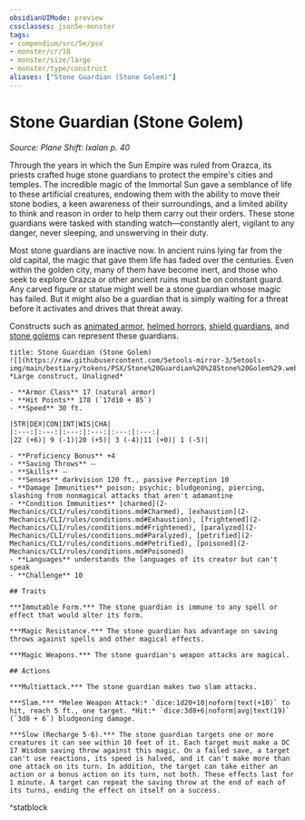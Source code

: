 ```yaml
---
obsidianUIMode: preview
cssclasses: json5e-monster
tags:
- compendium/src/5e/psx
- monster/cr/10
- monster/size/large
- monster/type/construct
aliases: ["Stone Guardian (Stone Golem)"]
---
```

# Stone Guardian (Stone Golem)
*Source: Plane Shift: Ixalan p. 40*  

Through the years in which the Sun Empire was ruled from Orazca, its priests crafted huge stone guardians to protect the empire's cities and temples. The incredible magic of the Immortal Sun gave a semblance of life to these artificial creatures, endowing them with the ability to move their stone bodies, a keen awareness of their surroundings, and a limited ability to think and reason in order to help them carry out their orders. These stone guardians were tasked with standing watch—constantly alert, vigilant to any danger, never sleeping, and unswerving in their duty.

Most stone guardians are inactive now. In ancient ruins lying far from the old capital, the magic that gave them life has faded over the centuries. Even within the golden city, many of them have become inert, and those who seek to explore Orazca or other ancient ruins must be on constant guard. Any carved figure or statue might well be a stone guardian whose magic has failed. But it might also be a guardian that is simply waiting for a threat before it activates and drives that threat away.

Constructs such as [animated armor](2-Mechanics/CLI/bestiary/construct/animated-armor.md), [helmed horrors](2-Mechanics/CLI/bestiary/construct/helmed-horror.md), [shield guardians](2-Mechanics/CLI/bestiary/construct/shield-guardian.md), and [stone golems](2-Mechanics/CLI/bestiary/construct/stone-golem.md) can represent these guardians.

```ad-statblock
title: Stone Guardian (Stone Golem)
![](https://raw.githubusercontent.com/5etools-mirror-3/5etools-img/main/bestiary/tokens/PSX/Stone%20Guardian%20%28Stone%20Golem%29.webp#token)
*Large construct, Unaligned*

- **Armor Class** 17 (natural armor)
- **Hit Points** 178 (`17d10 + 85`)
- **Speed** 30 ft.

|STR|DEX|CON|INT|WIS|CHA|
|:---:|:---:|:---:|:---:|:---:|:---:|
|22 (+6)| 9 (-1)|20 (+5)| 3 (-4)|11 (+0)| 1 (-5)|

- **Proficiency Bonus** +4
- **Saving Throws** ⏤
- **Skills** ⏤
- **Senses** darkvision 120 ft., passive Perception 10
- **Damage Immunities** poison; psychic; bludgeoning, piercing, slashing from nonmagical attacks that aren't adamantine
- **Condition Immunities** [charmed](2-Mechanics/CLI/rules/conditions.md#Charmed), [exhaustion](2-Mechanics/CLI/rules/conditions.md#Exhaustion), [frightened](2-Mechanics/CLI/rules/conditions.md#Frightened), [paralyzed](2-Mechanics/CLI/rules/conditions.md#Paralyzed), [petrified](2-Mechanics/CLI/rules/conditions.md#Petrified), [poisoned](2-Mechanics/CLI/rules/conditions.md#Poisoned)
- **Languages** understands the languages of its creator but can't speak
- **Challenge** 10

## Traits

***Immutable Form.*** The stone guardian is immune to any spell or effect that would alter its form.

***Magic Resistance.*** The stone guardian has advantage on saving throws against spells and other magical effects.

***Magic Weapons.*** The stone guardian's weapon attacks are magical.

## Actions

***Multiattack.*** The stone guardian makes two slam attacks.

***Slam.*** *Melee Weapon Attack:* `dice:1d20+10|noform|text(+10)` to hit, reach 5 ft., one target. *Hit:* `dice:3d8+6|noform|avg|text(19)` (`3d8 + 6`) bludgeoning damage.

***Slow (Recharge 5-6).*** The stone guardian targets one or more creatures it can see within 10 feet of it. Each target must make a DC 17 Wisdom saving throw against this magic. On a failed save, a target can't use reactions, its speed is halved, and it can't make more than one attack on its turn. In addition, the target can take either an action or a bonus action on its turn, not both. These effects last for 1 minute. A target can repeat the saving throw at the end of each of its turns, ending the effect on itself on a success.
```
^statblock